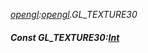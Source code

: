 _[opengl](../../modules/opengl/opengl-module.md):[opengl](../../modules/opengl/opengl-module.md).GL\_TEXTURE30_
##### Const GL\_TEXTURE30:[Int](../../modules/wonkey/wonkey-types-int.md)
